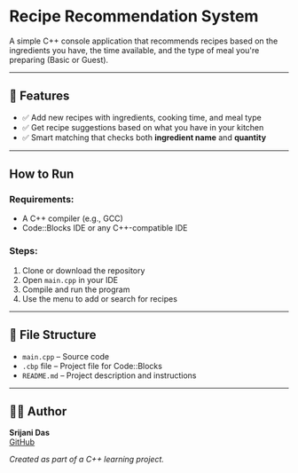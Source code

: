 # Recipe Recommendation System

A simple C++ console application that recommends recipes based on the ingredients you have, the time available, and the type of meal you're preparing (Basic or Guest).

---

## 📌 Features
- ✅ Add new recipes with ingredients, cooking time, and meal type  
- ✅ Get recipe suggestions based on what you have in your kitchen  
- ✅ Smart matching that checks both **ingredient name** and **quantity**

---

## How to Run

### Requirements:
- A C++ compiler (e.g., GCC)
- Code::Blocks IDE or any C++-compatible IDE

### Steps:
1. Clone or download the repository  
2. Open `main.cpp` in your IDE  
3. Compile and run the program  
4. Use the menu to add or search for recipes  

---

## 📁 File Structure
- `main.cpp` – Source code  
- `.cbp` file – Project file for Code::Blocks  
- `README.md` – Project description and instructions  

---

## 👩‍💻 Author

**Srijani Das**  
[GitHub](https://github.com/Srijani-Das07)

*Created as part of a C++ learning project.*


